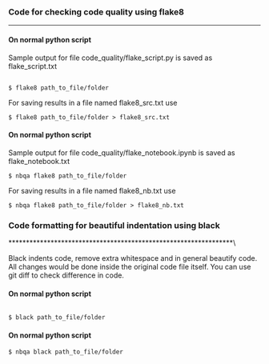 ### Code for checking code quality using flake8

****************************************************************

#### On normal python script

Sample output for file code_quality/flake_script.py is saved as flake_script.txt 

```

$ flake8 path_to_file/folder

```

For saving results in a file named flake8_src.txt use

```
$ flake8 path_to_file/folder > flake8_src.txt

```

#### On normal python script

Sample output for file code_quality/flake_notebook.ipynb is saved as flake_notebook.txt 

```
$ nbqa flake8 path_to_file/folder
```


For saving results in a file named flake8_nb.txt use

```
$ nbqa flake8 path_to_file/folder > flake8_nb.txt

```

### Code formatting for beautiful indentation using black

****************************************************************\

Black indents code, remove extra whitespace and in general beautify code. All changes would be done inside the original code file itself. You can use git diff to check difference in code.

#### On normal python script


```

$ black path_to_file/folder

```

#### On normal python script


```
$ nbqa black path_to_file/folder

```

